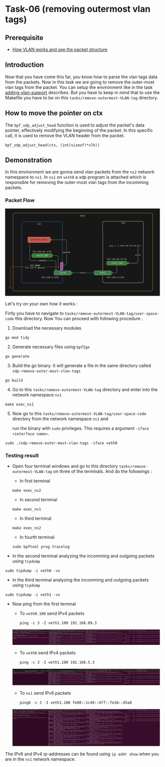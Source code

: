 # Task-06 (removing outermost vlan tags)
 
 
## Prerequisite
 - [How VLAN works and see the packet structure](https://github.com/REZ-OAN/xdp-tutorials/blob/main/docs/vlan-working.md)
## Introduction
Now that you have come this far, you know how to parse the vlan tags data from the packets. Now in this task we are going to remove the outer-most vlan tags from the packet. You can setup the environment like in the task [adding-vlan-support](https://github.com/REZ-OAN/xdp-tutorials/blob/main/tasks/adding-vlan-support) describes. But you have to keep in mind that to use the Makefile you have to be on this `tasks/remove-outermost-VLAN-tag` directory.

## How to move the pointer on ctx
The `bpf_xdp_adjust_head` function is used to adjust the packet's data pointer, effectively modifying the beginning of the packet. In this specific call, it is used to remove the VLAN header from the packet.
```
bpf_xdp_adjust_head(ctx, (int)sizeof(*vlh))
```
## Demonstration 
In this environment we are gonna send vlan packets from the `ns2` network namespace to `ns1`. In `ns1` on `veth0` a xdp program is attached which is responsible for removing the outer-most vlan tags from the incomming packets.

### Packet Flow 

![packet-flow](https://github.com/REZ-OAN/xdp-tutorials/blob/main/tasks/remove-outermost-VLAN-tag/images/packet-flow.png)

Let's try on your own how it works :

Firtly you have to navigate to `tasks/remove-outermost-VLAN-tag/user-space-code` this directory. Now You can proceed with following procedure :
1. Download the necessary modules
```
go mod tidy
```
2. Generate necessary files using `bpf2go`
```
go generate
```
3. Build the go binary. It will generate a file in the same directory called `xdp-remove-outer-most-vlan-tags`
```
go build
```
4. Go to this `tasks/remove-outermost-VLAN-tag` directory and  enter into the network namespace `ns1`
```
make exec_ns1
```
5. Now go to this `tasks/remove-outermost-VLAN-tag/user-space-code` directory from the network namespace `ns1` and

   run the binary with `sudo` privileges. This requires a argument `-iface <interface name>`.
```
sudo ./xdp-remove-outer-most-vlan-tags -iface veth0
```

### Testing result
 - Open four terminal windows and go to this directory  `tasks/remove-outermost-VLAN-tag` on three of the terminals. And do the followings :
    - In first terminal

    ```
    make exec_ns2
    ```
    - In second terminal

    ```
    make exec_ns1
    ``` 
    - In third terminal

    ```
    make exec_ns2
    ```
    - In fourth terminal

    ```
    sudo bpftool prog tracelog
    ```
- In the second terminal analyzing the incomming and outgoing packets using `tcpdump`

```
sudo tcpdump -i veth0 -vv
```
- In the third terminal analyzing the incomming and outgoing packets using `tcpdump`

```
sudo tcpdump -i veth1 -vv
```
- Now ping from the first termnal 
    - To `veth0.100` send IPv4 packets

        ```
        ping -c 3 -I veth1.100 192.168.89.3
        ```
    ![ping-to-veth0.100-ipv4](https://github.com/REZ-OAN/xdp-tutorials/blob/main/tasks/remove-outermost-VLAN-tag/images/ipv4-test.png)

    - To `veth0` send IPv4 packets

        ```
        ping -c 3 -I veth1.100 192.168.5.3
        ```
    ![ping-to-veth0-ipv4](https://github.com/REZ-OAN/xdp-tutorials/blob/main/tasks/remove-outermost-VLAN-tag/images/ipv4-to-veth0.png)

    - To `ns1` send IPv6 packets    

        ```
        ping6 -c 3 -I veth1.100 fe80::1c49::4ff::fe16::d5a8
        ```

    ![ping-to-ns1-ipv6](https://github.com/REZ-OAN/xdp-tutorials/blob/main/tasks/remove-outermost-VLAN-tag/images/ipv6-test.png)

The IPv6 and IPv4 ip-addresses can be found using `ip addr show` when you are in the `ns1` network namespace.